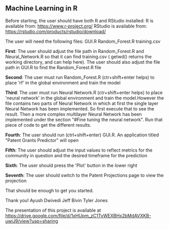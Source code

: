 ## Machine Learning in R

Before starting, the user should have both R and RStudio installed:
R is available from: https://www.r-project.org/
RStudio is available from: https://rstudio.com/products/rstudio/download/

The user will need the following files:
GUI.R
Random_Forest.R
training.csv

**First**: The user should adjust the file path in Random_Forest.R and Neural_Network.R so that it can find training.csv ( getwd() returns the working directory, and can help here). The user should also adjust the file path in GUI.R to find the Random_Forest.R file

**Second**: The user must run Random_Forest.R (ctr+shift+enter helps) to place 'rf' in the global environment and train the model

**Third**: The user must run Neural Network.R (ctr+shift+enter helps) to place 'neural network' in the global environment and train the model.However the file contains two parts of Neural Network in which at first the single layer Neural Network has been implemented. So first execute that to see the result. Then a more complex multilayer Neural Network has been implemented under the section "#Fine tuning the neural network". Run that piece of code to get the different results.

**Fourth**: The user should run (ctrl+shift+enter) GUI.R. An application titled "Patent Grants Predictor" will open

**Fifth**: The user should adjust the input values to reflect metrics for the community in question and the desired timeframe for the prediction

**Sixth**: The user should press the 'Plot' button in the lower right

**Seventh**: The user should switch to the Patent Projections page to view the projection

That should be enough to get you started.

Thank you!
Ayush Dwivedi
Jeff Bivin
Tyler Jones

The presentation of this project is available at https://drive.google.com/file/d/1xHUpm_zC1TvWEXBHx2bMdAVXKB-uwiJ9/view?usp=sharing
